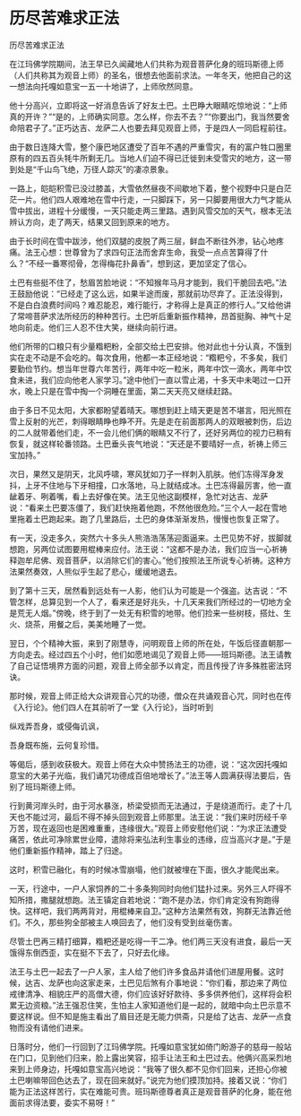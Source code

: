 # 历尽苦难求正法

历尽苦难求正法

在江玛佛学院期间，法王早已久闻藏地人们共称为观音菩萨化身的班玛斯德上师（人们共称其为观音上师）的圣名，很想去他面前求法。一年冬天，他把自己的这一想法向托嘎如意宝一五一十地讲了，上师欣然同意。

他十分高兴，立即将这一好消息告诉了好友土巴。土巴睁大眼睛吃惊地说：“上师真的开许？”“是的，上师确实同意。怎么样，你去不去？”“你要出门，我当然要舍命陪君子了。”正巧达吉、龙萨二人也要去拜见观音上师，于是四人一同启程前往。

由于数日连降大雪，整个康巴地区遭受了百年不遇的严重雪灾，有的富户牲口圈里原有的四五百头牦牛所剩无几。当地人们迫不得已迁徙到未受雪灾的地方，这一带到处是“千山鸟飞绝，万径人踪灭”的凄凉景象。

一路上，皑皑积雪已没过膝盖，大雪依然昼夜不间歇地下着，整个视野中只是白茫茫一片。他们四人艰难地在雪中行走，一只脚踩下，另一只脚要用很大力气才能从雪中拔出，进程十分缓慢，一天只能走两三里路。遇到风雪交加的天气，根本无法辨认方向，走了两天，结果又回到原来的地方。

由于长时间在雪中跋涉，他们双腿的皮脱了两三层，鲜血不断往外渗，钻心地疼痛。法王心想：世尊曾为了求四句正法而舍弃生命，我受一点点苦算得了什么？“不经一番寒彻骨，怎得梅花扑鼻香”，想到这，更加坚定了信心。

土巴有些挺不住了，愁眉苦脸地说：“不知猴年马月才能到，我们干脆回去吧。”法王鼓励他说：“已经走了这么远，如果半途而废，那就前功尽弃了。正法没得到，不是白白浪费时间吗？难忍能忍，难行能行，才称得上是真正的修行人。”又给他讲了常啼菩萨求法所经历的种种苦行。土巴听后重新振作精神，昂首挺胸、神气十足地向前走。他们三人忍不住大笑，继续向前行进。

他们所带的口粮只有少量糌粑粉，全部交给土巴安排。他对此也十分认真，不饿到实在走不动是不会吃的。每次食用，他都一本正经地说：“糌粑兮，不多矣，我们要勤俭节约。想当年世尊六年苦行，两年中吃一粒米，两年中饮一滴水，两年中饮食未进，我们应向他老人家学习。”途中他们一直以雪止渴，十多天中未喝过一口开水，晚上只是在雪中掏一个洞睡在里面，第二天天亮又继续赶路。

由于多日不见太阳，大家都盼望着晴天。哪想到赶上晴天更是苦不堪言，阳光照在雪上反射的光芒，刺得眼睛睁也睁不开。先是走在前面那两人的双眼被刺伤，后边的二人就带着他们走，不一会儿他们俩的眼睛又不行了，还好另两位的视力已稍有恢复，就这样轮番领路。土巴垂头丧气地说：“天还是不要晴好一点，祈祷上师三宝加持。”

次日，果然又是阴天，北风呼啸，寒风犹如刀子一样刺入肌肤。他们冻得浑身发抖，上牙不住地与下牙相撞，口水落地，马上就结成冰。土巴冻得最厉害，他一直龇着牙、咧着嘴，看上去好像在笑。法王见他这副模样，急忙对达吉、龙萨说：“看来土巴要冻僵了，我们赶快拖着他跑，不然他很危险。”三个人一起在雪地里拖着土巴跑起来。跑了几里路后，土巴的身体渐渐发热，慢慢也恢复正常了。

有一天，没走多久，突然六十多头人熊浩浩荡荡迎面逼来。土巴见势不好，拔脚就想跑，另两位试图要用棍棒来应付。法王说：“这都不是办法，我们应当一心祈祷释迦牟尼佛、观音菩萨，以消除它们的害心。”他们按照法王所说专心祈祷。这种方法果然奏效，人熊似乎生起了悲心，缓缓地退去。

到了第十三天，居然看到远处有一人影，他们认为可能是一个强盗。达吉说：“不管怎样，总算见到一个人了，看来还是好兆头，十几天来我们所经过的一切地方全是荒无人烟。”傍晚，终于到了一处无有积雪的地带。他们捡来一些树枝，搭灶、生火、烧茶，用餐之后，美美地睡了一觉。

翌日，个个精神大振，来到了刚慧寺，问明观音上师的所在处，午饭后径直朝那一方向走去。经过四五个小时，他们如愿地谒见了观音上师——班玛斯德。法王请教了自己证悟境界方面的问题，观音上师全部予以肯定，而且传授了许多殊胜密法窍诀。

那时候，观音上师正给大众讲观音心咒的功德，僧众在共诵观音心咒，同时也在传《入行论》。他们四人在其前听了一堂《入行论》，当时听到

纵戏弄吾身，或侵侮讥讽，

吾身既布施，云何复珍惜。

等偈后，感到收获极大。观音上师在大众中赞扬法王的功德，说：“这次因托嘎如意宝的大弟子光临，我们诵咒功德成百倍地增长了。”法王等人圆满获得法要后，告别了班玛斯德上师。

行到黄河岸头时，由于河水暴涨，桥梁受损而无法通过，于是绕道而行。走了十几天也不能过河，最后不得不掉头回到观音上师那里。法王说：“我们来时历经千辛万苦，现在返回也是困难重重，违缘很大。”观音上师安慰他们说：“为求正法遭受痛苦，依此可净除累世业障，遣除将来弘法利生事业的违缘，应当高兴才是。”于是他们重新振作精神，踏上了归途。

这时，积雪已融化，有的时候冰雪崩塌，他们就被埋在下面，很久才能爬出来。

一天，行途中，一户人家饲养的二十多条狗同时向他们猛扑过来。另外三人吓得不知所措，撒腿就想跑。法王镇定自若地说：“跑不是办法，你们肯定没有狗跑得快。这样吧，我们两两背对，用棍棒来自卫。”这种方法果然有效，狗群无法靠近他们。不久，那些狗全部被主人唤回去了，他们没有受到丝毫伤害。

尽管土巴再三精打细算，糌粑还是吃得一干二净。他们两三天没有进食，最后一天饿得东倒西歪，实在挺不下去了，只好去化缘。

法王与土巴一起去了一户人家，主人给了他们许多食品并请他们进屋用餐。这时候，达吉、龙萨也向这家走来，土巴见后煞有介事地说：“你们看，那边来了两位戒律清净、相貌庄严的高僧大德，你们应该好好款待、多多供养他们，这样将会积累无边资粮。”法王强忍住笑，生怕主人家知道他们是一起的，就暗中向土巴示意不要这样说。但不知是施主看出了眉目还是无能力供斋，只是给了达吉、龙萨一点食物而没有请他们进来。

日落时分，他们一行回到了江玛佛学院。托嘎如意宝犹如倚门盼游子的慈母一般站在门口，见到他们归来，脸上露出笑容，招手让法王和土巴过去。他俩兴高采烈地来到上师身边，托嘎如意宝高兴地说：“我等了很久都不见你们回来，还担心你被土巴喇嘛带回色达去了，现在回来就好。”说完为他们摸顶加持。接着又说：“你们能为正法这样苦行，实在难能可贵。班玛斯德尊者真正是观音菩萨的化身，能在他面前求得法要，委实不易呀！”


